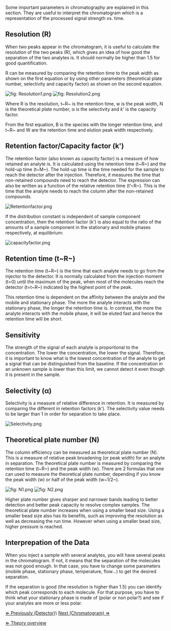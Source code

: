 Some important parameters in chromatography are explained in this
section. They are useful to interpret the chromatogram which is a
representation of the processed signal strength vs. time.

Resolution (R)
--------------

When two peaks appear in the chromatogram, it is useful to calculate the
resolution of the two peaks (R), which gives an idea of how good the
separation of the two analytes is. It should normally be higher than 1.5
for good quantification.

R can be measured by comparing the retention time to the peak width as
shown on the first equation or by using other parameters (theoretical
plate number, selectivity and capacity factor) as shown on the second
equation.

![]( Resolution1.png "fig: Resolution1.png")
![]( Resolution2.png "fig: Resolution2.png")

Where R is the resolution, t~R~ is the retention time, w is the peak
width, N is the theoretical plate number, α is the selectivity and *k*'
is the capacity factor.

From the first equation, B is the species with the longer retention
time, and t~R~ and W are the retention time and elution peak width
respectively.

Retention factor/Capacity factor (k')
-------------------------------------

The retention factor (also known as capacity factor) is a measure of how
retained an analyte is. It is calculated using the retention time (t~R~)
and the hold-up time (t~M~). The hold-up time is the time needed for the
sample to reach the detector after the injection. Therefore, it measures
the time that non-retained compounds need to reach the detector. The
expression can also be written as a function of the relative retention
time (t’~R~). This is the time that the analyte needs to reach the
column after the non-retained compounds.

![]( Retentionfactor.png " Retentionfactor.png")

If the distribution constant is independent of sample component
concentration, then the retention factor (k') is also equal to the ratio
of the amounts of a sample component in the stationary and mobile phases
respectively, at equilibrium:

![]( capacityfactor.png " capacityfactor.png")

Retention time (t~R~)
---------------------

The retention time (t~R~) is the time that each analyte needs to go from
the injector to the detector. It is normally calculated from the
injection moment (t=0) until the maximum of the peak, when most of the
molecules reach the detector (t=t~R~) indicated by the highest point of
the peak.

This retention time is dependent on the affinity between the analyte and
the mobile and stationary phase. The more the analyte interacts with the
stationary phase, the longer the retention time is. In contrast, the
more the analyte interacts with the mobile phase, it will be eluted fast
and hence the retention time will be short.

Sensitivity
-----------

The strength of the signal of each analyte is proportional to the
concentration. The lower the concentration, the lower the signal.
Therefore, it is important to know what is the lowest concentration of
the analyte to get a signal that can be distinguished from the baseline.
If the concentration in an unknown sample is lower than this limit, we
cannot detect it even though it is present in the sample.

Selectivity (α)
---------------

Selectivity is a measure of relative difference in retention. It is
measured by comparing the different in retention factors (k'). The
selectivity value needs to be larger than 1 in order for separation to
take place.

![]( Selectivity.png " Selectivity.png")

Theoretical plate number (N)
----------------------------

The column efficiency can be measured as theoretical plate number (N).
This is a measure of relative peak broadening (or peak width) for an
analyte in separation. The theoretical plate number is measured by
comparing the retention time (t~R~) and the peak width (w). There are 2
formulas that one can used to measure the theoretical plate number,
depending if you know the peak width (w) or half of the peak width
(w~1/2~).

![]( N1.png "fig: N1.png") ![]( N2.png "fig: N2.png")

Higher plate number gives sharper and narrower bands leading to better
detection and better peak capacity to resolve complex samples. The
theoretical plate number increases when using a smaller bead size. Using
a smaller bead size also has its benefits, such as improving the
resolution as well as decreasing the run time. However when using a
smaller bead size, higher pressure is reached.

Interprepation of the Data
--------------------------

When you inject a sample with several analytes, you will have several
peaks in the chromatogram. If not, it means that the separation of the
molecules was not good enough. In that case, you have to change some
parameters (mobile phase, stationary phase, temperature, flow...) to get
the desired separation.

If the separation is good (the resolution is higher than 1.5) you can
identify which peak corresponds to each molecule. For that purpose, you
have to think what your stationary phase is made of (polar or non
polar?) and see if your analytes are more or less polar.

[⇐ Previously (Detector)](Detector "wikilink")\\ [ Next (Chromatogram)
⇒](Chromatogram "wikilink")

[⇐ Theory overview](HPLC "wikilink")

